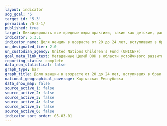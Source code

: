```yaml
---
layout: indicator
sdg_goal: '5'
target_id: '5.3'
permalink: /5-3-1/
published: true
target: Ликвидировать все вредные виды практики, такие как детские, ранние и принудительные браки и калечащие операции на женских половых органах
indicator: 5.3.1
indicator_name: Доля женщин в возрасте от 20 до 24 лет, вступивших в брак или союз до 15 лет и до 18 лет
un_designated_tier: 2.0
un_custodian_agency: United Nations Children's Fund (UNICEFF)
goal_meta_link_text: Метаданные Целей ООН в области устойчивого развития (PDF, 866 КБ)
reporting_status: complete
data_non_statistical: false
graph_type: bar
graph_title: Доля женщин в возрасте от 20 до 24 лет, вступивших в брак или союз до 15 лет и до 18 лет
national_geographical_coverage: Кыргызская Республика
data_show_map: false
source_active_1: false
source_active_2: false
source_active_3: false
source_active_4: false
source_active_5: false
source_active_6: false
indicator_sort_order: 05-03-01
---
```

